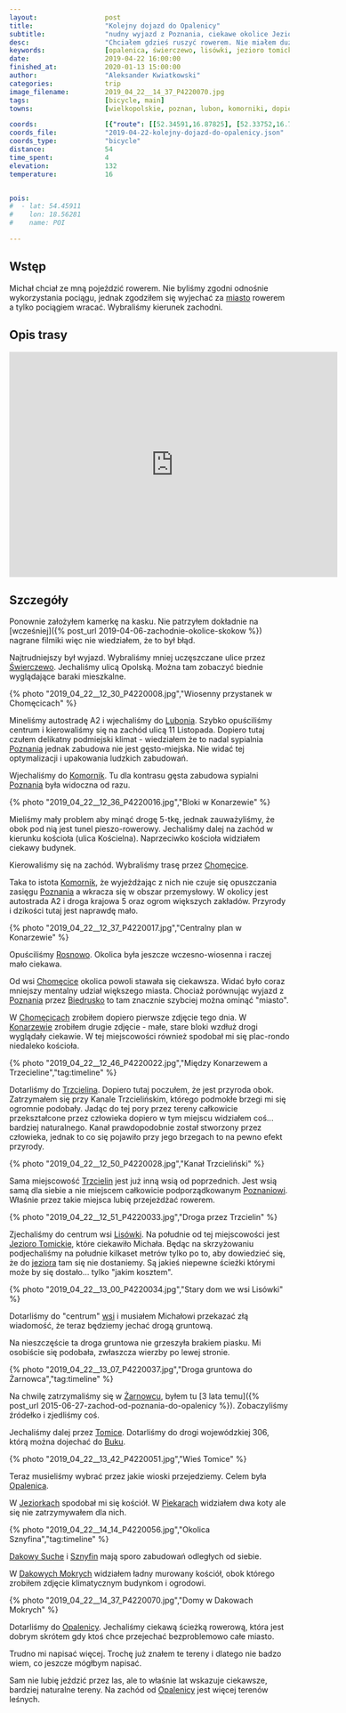 ```yaml
---
layout:                 post
title:                  "Kolejny dojazd do Opalenicy"
subtitle:               "nudny wyjazd z Poznania, ciekawe okolice Jeziora Tomickiego oraz sieć sklepów 'Cho no tu'"
desc:                   "Chciałem gdzieś ruszyć rowerem. Nie miałem dużo czasu i zdecydowaliśmy, że nie będziemy korzystać z pociągu. Niewiele ciekawego odkryłem jednak nie mogę mówić, że to była zła trasa."
keywords:               [opalenica, świerczewo, lisówki, jezioro tomickie]
date:                   2019-04-22 16:00:00
finished_at:            2020-01-13 15:00:00
author:                 "Aleksander Kwiatkowski"
categories:             trip
image_filename:         2019_04_22__14_37_P4220070.jpg
tags:                   [bicycle, main]
towns:                  [wielkopolskie, poznan, lubon, komorniki, dopiewo, steszew, buk, opalenica]

coords:                 [{"route": [[52.34591,16.87825], [52.33752,16.79825], [52.32514,16.78143], [52.33490,16.71689], [52.31927,16.67620], [52.32189,16.63466], [52.33112,16.62899], [52.31203,16.59003], [52.28673,16.55467], [52.29019,16.48531], [52.27034,16.48480], [52.29082,16.40171], [52.31003,16.40377]], "type": "bicycle"}]
coords_file:            "2019-04-22-kolejny-dojazd-do-opalenicy.json"
coords_type:            "bicycle"
distance:               54
time_spent:             4
elevation:              132
temperature:            16


pois:
#  - lat: 54.45911
#    lon: 18.56281
#    name: POI

---
```


[wiki-swierczewo]: https://pl.wikipedia.org/wiki/%C5%9Awierczewo_(Pozna%C5%84)
[wiki-lubon]: https://pl.wikipedia.org/wiki/Lubo%C5%84
[wiki-poznan]: https://pl.wikipedia.org/wiki/Pozna%C5%84
[wiki-komorniki]: https://pl.wikipedia.org/wiki/Komorniki_(gmina_Komorniki)
[wiki-chomecice]: https://pl.wikipedia.org/wiki/Chom%C4%99cice
[wiki-rosnowo]: https://pl.wikipedia.org/wiki/Rosnowo_(wojew%C3%B3dztwo_wielkopolskie)
[wiki-biedrusko]: https://pl.wikipedia.org/wiki/Biedrusko
[wiki-konarzewo]: https://pl.wikipedia.org/wiki/Konarzewo_(powiat_pozna%C5%84ski)
[wiki-trzcielin]: https://pl.wikipedia.org/wiki/Trzcielin
[wiki-lisowki]: https://pl.wikipedia.org/wiki/Lis%C3%B3wki
[wiki-zarnowiec]: https://pl.wikipedia.org/wiki/%C5%BBarnowiec_(wojew%C3%B3dztwo_wielkopolskie)
[wiki-tomice]: https://pl.wikipedia.org/wiki/Tomice_(powiat_pozna%C5%84ski)
[wiki-buk]: https://pl.wikipedia.org/wiki/Buk_(wojew%C3%B3dztwo_wielkopolskie)
[wiki-opalenica]: https://pl.wikipedia.org/wiki/Opalenica
[wiki-jeziorki]: https://pl.wikipedia.org/wiki/Jeziorki_(powiat_pozna%C5%84ski)
[wiki-piekary]: https://pl.wikipedia.org/wiki/Piekary_(powiat_pozna%C5%84ski)
[wiki-dakowy-suche]: https://pl.wikipedia.org/wiki/Dakowy_Suche
[wiki-sznyfin]: https://pl.wikipedia.org/wiki/Sznyfin
[wiki-dakowy-mokre]: https://pl.wikipedia.org/wiki/Dakowy_Mokre
[wiki-jezioro-tomickie]: https://pl.wikipedia.org/wiki/Jezioro_Tomickie

## Wstęp

Michał chciał ze mną pojeździć rowerem. Nie byliśmy zgodni odnośnie
wykorzystania pociągu, jednak zgodziłem się wyjechać za [miasto][wiki-poznan]
rowerem a tylko pociągiem wracać. Wybraliśmy kierunek zachodni.

## Opis trasy

<iframe height='405' width='590' frameborder='0' allowtransparency='true' scrolling='no' src='https://www.strava.com/activities/2310846086/embed/f268d4cfb8a0b68c4f9fef97467f41ab2749c812'></iframe>

## Szczegóły

Ponownie założyłem kamerkę na kasku. Nie patrzyłem dokładnie na
[wcześniej]({% post_url 2019-04-06-zachodnie-okolice-skokow %})
nagrane filmiki więc nie wiedziałem, że to był błąd.

Najtrudniejszy był wyjazd. Wybraliśmy mniej uczęszczane ulice przez
[Świerczewo][wiki-swierczewo]. Jechaliśmy ulicą Opolską. Można tam zobaczyć biednie
wyglądające baraki mieszkalne.

{% photo "2019_04_22__12_30_P4220008.jpg","Wiosenny przystanek w Chomęcicach" %}

Mineliśmy autostradę A2 i wjechaliśmy do [Lubonia][wiki-lubon]. Szybko opuściliśmy
centrum i kierowaliśmy się na zachód ulicą 11 Listopada.
Dopiero tutaj czułem delikatny podmiejski klimat - wiedziałem że to nadal
sypialnia [Poznania][wiki-poznan] jednak zabudowa nie jest gęsto-miejska.
Nie widać tej optymalizacji i upakowania ludzkich zabudowań.

Wjechaliśmy do [Komornik][wiki-komorniki]. Tu dla kontrasu gęsta zabudowa
sypialni [Poznania][wiki-poznan] była widoczna od razu.

{% photo "2019_04_22__12_36_P4220016.jpg","Bloki w Konarzewie" %}

Mieliśmy mały problem aby minąć drogę 5-tkę, jednak zauważyliśmy, że obok
pod nią jest tunel pieszo-rowerowy. Jechaliśmy dalej na zachód w kierunku
kościoła (ulica Kościelna). Naprzeciwko kościoła widziałem ciekawy budynek.

Kierowaliśmy się na zachód. Wybraliśmy trasę przez [Chomęcice][wiki-chomecice].

Taka to istota [Komornik][wiki-komorniki], że wyjeżdżając z nich nie czuje się
opuszczania zasięgu [Poznania][wiki-poznan] a wkracza się w obszar przemysłowy.
W okolicy jest autostrada A2 i droga krajowa 5 oraz ogrom większych
zakładów. Przyrody i dzikości tutaj jest naprawdę mało.

{% photo "2019_04_22__12_37_P4220017.jpg","Centralny plan w Konarzewie" %}

Opuściliśmy [Rosnowo][wiki-rosnowo]. Okolica była jeszcze wczesno-wiosenna
i raczej mało ciekawa.

Od wsi [Chomęcice][wiki-chomecice] okolica powoli stawała się ciekawsza.
Widać było coraz mniejszy mentalny udział większego miasta.
Chociaż porównując wyjazd z [Poznania][wiki-poznan]
przez [Biedrusko][wiki-biedrusko] to tam znacznie szybciej można ominąć
"miasto".

W [Chomęcicach][wiki-chomecice] zrobiłem dopiero pierwsze zdjęcie tego dnia.
W [Konarzewie][wiki-konarzewo] zrobiłem drugie zdjęcie - małe, stare bloki
wzdłuż drogi wyglądały ciekawie. W tej miejscowości również spodobał mi się
plac-rondo niedaleko kościoła.

{% photo "2019_04_22__12_46_P4220022.jpg","Między Konarzewem a Trzecieline","tag:timeline" %}

Dotarliśmy do [Trzcielina][wiki-trzcielin]. Dopiero tutaj poczułem, że
jest przyroda obok. Zatrzymałem się przy Kanale Trzcielińskim, którego
podmokłe brzegi mi się ogromnie podobały. Jadąc do tej pory przez tereny
całkowicie przekształcone przez człowieka dopiero w tym miejscu widziałem coś...
bardziej naturalnego. Kanał prawdopodobnie został stworzony przez człowieka,
jednak to co się pojawiło przy jego brzegach to na pewno efekt przyrody.

{% photo "2019_04_22__12_50_P4220028.jpg","Kanał Trzcieliński" %}

Sama miejscowość [Trzcielin][wiki-trzcielin] jest już inną wsią od
poprzednich. Jest wsią samą dla siebie a nie miejscem całkowicie podporządkowanym
[Poznaniowi][wiki-poznan]. Właśnie przez takie miejsca lubię przejeżdżać
rowerem.

{% photo "2019_04_22__12_51_P4220033.jpg","Droga przez Trzcielin" %}

Zjechaliśmy do centrum wsi [Lisówki][wiki-lisowki]. Na południe od tej miejscowości jest
[Jezioro Tomickie][wiki-jezioro-tomickie], które ciekawiło Michała. Będąc na skrzyżowaniu
podjechaliśmy na południe kilkaset metrów tylko po to, aby dowiedzieć się, że
do [jeziora][wiki-jezioro-tomickie] tam się nie dostaniemy.
Są jakieś niepewne ścieżki którymi może by się dostało... tylko "jakim kosztem".

{% photo "2019_04_22__13_00_P4220034.jpg","Stary dom we wsi Lisówki" %}

Dotarliśmy do "centrum" [wsi][wiki-lisowki] i musiałem Michałowi przekazać złą wiadomość,
że teraz będziemy jechać drogą gruntową.

Na nieszczęście ta droga gruntowa nie grzeszyła brakiem piasku. Mi osobiście
się podobała, zwłaszcza wierzby po lewej stronie.

{% photo "2019_04_22__13_07_P4220037.jpg","Droga gruntowa do Żarnowca","tag:timeline" %}

Na chwilę zatrzymaliśmy się w [Żarnowcu][wiki-zarnowiec],
byłem tu [3 lata temu]({% post_url 2015-06-27-zachod-od-poznania-do-opalenicy %}).
Zobaczyliśmy źródełko i zjedliśmy coś.

Jechaliśmy dalej przez [Tomice][wiki-tomice]. Dotarliśmy do drogi wojewódzkiej 306,
którą można dojechać do [Buku][wiki-buk].

{% photo "2019_04_22__13_42_P4220051.jpg","Wieś Tomice" %}

Teraz musieliśmy wybrać przez jakie wioski przejedziemy. Celem była
[Opalenica][wiki-opalenica].

W [Jeziorkach][wiki-jeziorki] spodobał mi się kościół. W [Piekarach][wiki-piekary]
widziałem dwa koty ale się nie zatrzymywałem dla nich.

{% photo "2019_04_22__14_14_P4220056.jpg","Okolica Sznyfina","tag:timeline" %}

[Dakowy Suche][wiki-dakowy-suche] i [Sznyfin][wiki-sznyfin] mają sporo
zabudowań odległych od siebie.

W [Dakowych Mokrych][wiki-dakowy-mokre] widziałem ładny murowany kościół,
obok którego zrobiłem zdjęcie klimatycznym budynkom i ogrodowi.

{% photo "2019_04_22__14_37_P4220070.jpg","Domy w Dakowach Mokrych" %}

Dotarliśmy do [Opalenicy][wiki-opalenica]. Jechaliśmy ciekawą ścieżką
rowerową, która jest dobrym skrótem gdy ktoś chce przejechać bezproblemowo
całe miasto.

Trudno mi napisać więcej. Trochę już znałem te tereny i dlatego nie
badzo wiem, co jeszcze mógłbym napisać.

Sam nie lubię jeździć przez las, ale to właśnie lat wskazuje ciekawsze,
bardziej naturalne tereny. Na zachód od [Opalenicy][wiki-opalenica]
jest więcej terenów leśnych.
